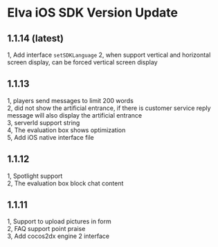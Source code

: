 # Elva iOS SDK Version Update

## 1.1.14 (latest)

1, Add interface `setSDKLanguage`
2, when support vertical and horizontal screen display, can be forced vertical screen display <br />

## 1.1.13

1, players send messages to limit 200 words <br />
2, did not show the artificial entrance, if there is customer service reply message will also display the artificial entrance <br />
3, serverId support string <br />
4, The evaluation box shows optimization<br />
5, Add iOS native interface file

## 1.1.12

1, Spotlight support<br />
2, The evaluation box block chat content

## 1.1.11

1, Support to upload pictures in form <br />
2, FAQ support point praise<br />
3, Add cocos2dx engine 2 interface
